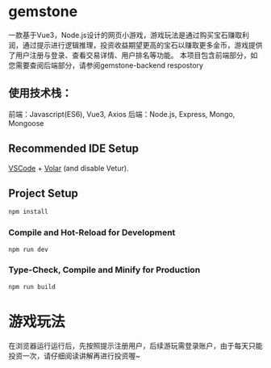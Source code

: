 # gemstone

一款基于Vue3，Node.js设计的网页小游戏，游戏玩法是通过购买宝石赚取利润，通过提示进行逻辑推理，投资收益期望更高的宝石以赚取更多金币，游戏提供了用户注册与登录、查看交易详情、用户排名等功能。
本项目包含前端部分，如您需要查阅后端部分，请参阅gemstone-backend respostory


## 使用技术栈：

前端：Javascript(ES6), Vue3, Axios
后端：Node.js, Express, Mongo, Mongoose

## Recommended IDE Setup

[VSCode](https://code.visualstudio.com/) + [Volar](https://marketplace.visualstudio.com/items?itemName=Vue.volar) (and disable Vetur).


## Project Setup

```sh
npm install
```

### Compile and Hot-Reload for Development

```sh
npm run dev
```

### Type-Check, Compile and Minify for Production

```sh
npm run build
```

# 游戏玩法

在浏览器运行运行后，先按照提示注册用户，后续游玩需登录账户，由于每天只能投资一次，请仔细阅读讲解再进行投资喔~
